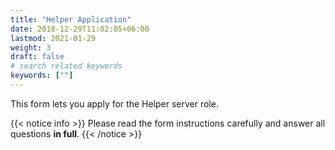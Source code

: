 ```yaml
---
title: "Helper Application"
date: 2018-12-29T11:02:05+06:00
lastmod: 2021-01-29
weight: 3
draft: false
# search related keywords
keywords: [""]
---
```


This form lets you apply for the Helper server role.

{{< notice info >}}
  Please read the form instructions carefully and answer all questions **in full**.
{{< /notice >}}